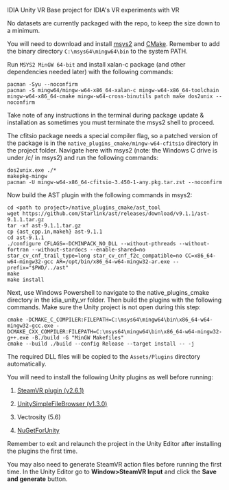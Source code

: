 IDIA Unity VR
Base project for IDIA's VR experiments with VR

No datasets are currently packaged with the repo, to keep the size down to a minimum. 

You will need to download and install [msys2](https://www.msys2.org/) and [CMake](https://cmake.org/download/). Remember to add the binary directory `C:\msys64\mingw64\bin` to the system PATH.

Run `MSYS2 MinGW 64-bit` and install xalan-c package (and other dependencies needed later) with the following commands:
```
pacman -Syu --noconfirm
pacman -S mingw64/mingw-w64-x86_64-xalan-c mingw-w64-x86_64-toolchain mingw-w64-x86_64-cmake mingw-w64-cross-binutils patch make dos2unix --noconfirm
```
Take note of any instructions in the terminal during package update & installation as sometimes you must terminate the msys2 shell to proceed.

The cfitsio package needs a special compiler flag, so a patched version of the package is in the `native_plugins_cmake/mingw-w64-cfitsio` directory in the project folder. Navigate here with msys2 (note: the Windows C drive is under /c/ in msys2) and run the following commands:
```
dos2unix.exe ./*
makepkg-mingw
pacman -U mingw-w64-x86_64-cfitsio-3.450-1-any.pkg.tar.zst --noconfirm
```

Now build the AST plugin with the following commands in msys2:
```
cd <path to project>/native_plugins_cmake/ast_tool
wget https://github.com/Starlink/ast/releases/download/v9.1.1/ast-9.1.1.tar.gz
tar -xf ast-9.1.1.tar.gz
cp {ast_cpp.in,makeh} ast-9.1.1
cd ast-9.1.1
./configure CFLAGS=-DCMINPACK_NO_DLL --without-pthreads --without-fortran --without-stardocs --enable-shared=no star_cv_cnf_trail_type=long star_cv_cnf_f2c_compatible=no CC=x86_64-w64-mingw32-gcc AR=/opt/bin/x86_64-w64-mingw32-ar.exe --prefix="$PWD/../ast"
make
make install
```

Next, use Windows Powershell to navigate to the native_plugins_cmake directory in the idia_unity_vr folder. Then build the plugins with the following commands. Make sure the Unity project is not open during this step:

```
cmake -DCMAKE_C_COMPILER:FILEPATH=C:\msys64\mingw64\bin\x86_64-w64-mingw32-gcc.exe -DCMAKE_CXX_COMPILER:FILEPATH=C:\msys64\mingw64\bin\x86_64-w64-mingw32-g++.exe -B./build -G "MinGW Makefiles"
cmake --build ./build --config Release --target install -- -j
```
The required DLL files will be copied to the `Assets/Plugins` directory automatically.

You will need to install the following Unity plugins as well before running:

1) [SteamVR plugin (v2.6.1)](https://github.com/ValveSoftware/steamvr_unity_plugin/releases/download/2.6.1/steamvr_2_6_1.unitypackage)

2) [UnitySimpleFileBrowser (v1.3.0)](https://github.com/yasirkula/UnitySimpleFileBrowser/releases/download/v1.3.0/SimpleFileBrowser.unitypackage)

3) Vectrosity (5.6)

4) [NuGetForUnity](https://github.com/GlitchEnzo/NuGetForUnity/releases/download/v2.0.0/NuGetForUnity.2.0.0.unitypackage)



Remember to exit and relaunch the project in the Unity Editor after installing the plugins the first time.

You may also need to generate SteamVR action files before running the first time. In the Unity Editor go to **Window>SteamVR Input** and click the **Save and generate** button.
